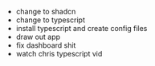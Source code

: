 - change to shadcn
- change to typescript 
- install typescript and create config files 
- draw out app
- fix dashboard shit 
- watch chris typescript vid